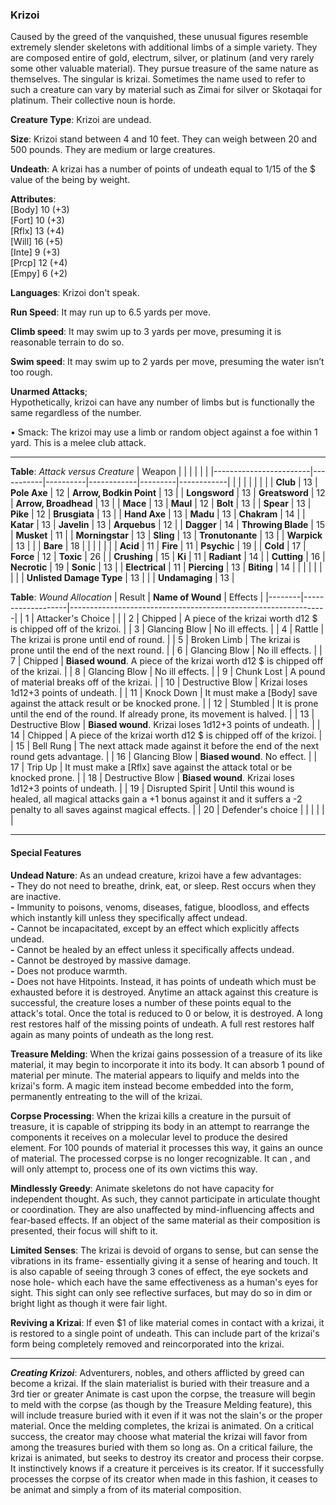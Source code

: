 ### Krizoi
Caused by the greed of the vanquished, these unusual figures resemble extremely slender skeletons with additional limbs of a simple variety. They are composed entire of gold, electrum, silver, or platinum (and very rarely some other valuable material). They pursue treasure of the same nature as themselves. The singular is krizai. Sometimes the name used to refer to such a creature can vary by material such as Zimai for silver or Skotaqai for platinum. Their collective noun is horde.

**Creature Type**: Krizoi are undead.

**Size**: Krizoi stand between 4 and 10 feet. They can weigh between 20 and 500 pounds. They are medium or large creatures.

**Undeath**: A krizai has a number of points of undeath equal to 1/15 of the $ value of the being by weight.

**Attributes**:  
[Body] 10 (+3)  
[Fort] 10 (+3)  
[Rflx] 13 (+4)  
[Will] 16 (+5)  
[Inte] 9  (+3)  
[Prcp] 12 (+4)  
[Empy] 6 (+2)  

**Languages**: Krizoi don't speak.

**Run Speed**: It may run up to 6.5 yards per move.

**Climb speed**: It may swim up to 3 yards per move, presuming it is reasonable terrain to do so.

**Swim speed**: It may swim up to 2 yards per move, presuming the water isn’t too rough.

**Unarmed Attacks**;  
Hypothetically, krizoi can have any number of limbs but is functionally the same regardless of the number.

 • Smack: The krizoi may use a limb or random object against a foe within 1 yard. This is a melee club attack.

---------------------

**Table**: *Attack versus Creature*
| Weapon                 |          |            |         |            |         |
|------------------------|-----------|----------|------------|---------|------------|
|                            |        |                    |        |                            |       |
| **Club**                   | 13     | **Pole Axe**       | 12     | **Arrow, Bodkin Point**    | 13    |
| **Longsword**              | 13     | **Greatsword**     | 12     | **Arrow, Broadhead**       | 13    |
| **Mace**                   | 13     | **Maul**           | 12     | **Bolt**                   | 13    |
| **Spear**                  | 13     | **Pike**           | 12     | **Brusgiata**              | 13    |
| **Hand Axe**               | 13     | **Madu**           | 13     | **Chakram**                | 14    |
| **Katar**                  | 13     | **Javelin**        | 13     | **Arquebus**               | 12    |
| **Dagger**                 | 14     | **Throwing Blade** | 15     | **Musket**                 | 11    |
| **Morningstar**            | 13     | **Sling**          | 13     | **Tronutonante**           | 13    |
| **Warpick**                | 13     |                    |        | **Bare**                   | 18    |
|                            |        |                    |        |
| **Acid**                   | 11     | **Fire**           | 11     | **Psychic**                | 19    |
| **Cold**                   | 17     | **Force**          | 12     | **Toxic**                  | 26    |
| **Crushing**               | 15     | **Ki**             | 11     | **Radiant**                | 14    |
| **Cutting**                | 16     | **Necrotic**       | 19     | **Sonic**                  | 13    |
| **Electrical**             | 11     | **Piercing**       | 13     | **Biting**                 | 14    |
|                            |        |                    |        |                            |       |
| **Unlisted Damage Type**   | 13     |                    |        | **Undamaging**             | 13    |

**Table**: *Wound Allocation*
| Result | **Name of Wound** | Effects                                                        |
|--------|-------------------|----------------------------------------------------------------|
|   1    | Attacker's Choice |                                                                |
|   2    | Chipped           | A piece of the krizai worth d12 $ is chipped off of the krizoi.     |
|   3    | Glancing Blow     | No ill effects. |
|   4    | Rattle            | The krizai is prone until end of round. |
|   5    | Broken Limb       | The krizai is prone until the end of the next round. |
|   6    | Glancing Blow     | No ill effects. |
|   7    | Chipped           | **Biased wound**. A piece of the krizai worth d12 $ is chipped off of the krizai. |
|   8    | Glancing Blow     | No ill effects.                                     |
|   9    | Chunk Lost        | A pound of material breaks off of the krizai. |
|   10   | Destructive Blow  | Krizai loses 1d12+3 points of undeath. |
|   11   | Knock Down        | It must make a [Body] save against the attack result or be knocked prone. |
|   12   | Stumbled          | It is prone until the end of the round. If already prone, its movement is halved. |
|   13   | Destructive Blow  | **Biased wound**. Krizai loses 1d12+3 points of undeath. |
|   14   | Chipped           | A piece of the krizai worth d12 $ is chipped off of the krizoi.     |
|   15   | Bell Rung         | The next attack made against it before the end of the next round gets advantage.  |
|   16   | Glancing Blow     | **Biased wound**. No effect. |
|   17   | Trip Up           | It must make a [Rflx] save against the attack total or be knocked prone.                                  |
|   18   | Destructive Blow  | **Biased wound**. Krizai loses 1d12+3 points of undeath. |
|   19   | Disrupted Spirit  | Until this wound is healed, all magical attacks gain a +1 bonus against it and it suffers a -2 penalty to all saves against magical effects. |
|   20   | Defender's choice |                                   |
|        |                                                |                                   |

---------------------

#### Special Features

**Undead Nature**: As an undead creature, krizoi have a few advantages:  
**-** They do not need to breathe, drink, eat, or sleep. Rest occurs when they are inactive.  
**-** Immunity to poisons, venoms, diseases, fatigue, bloodloss, and effects which instantly kill unless they specifically affect undead.  
**-** Cannot be incapacitated, except by an effect which explicitly affects undead.  
**-** Cannot be healed by an effect unless it specifically affects undead.  
**-** Cannot be destroyed by massive damage.  
**-** Does not produce warmth.  
**-** Does not have Hitpoints. Instead, it has points of undeath which must be exhausted before it is destroyed. Anytime an attack against this creature is successful, the creature loses a number of these points equal to the attack's total. Once the total is reduced to 0 or below, it is destroyed. A long rest restores half of the missing points of undeath. A full rest restores half again as many points of undeath as the long rest.

**Treasure Melding**: When the krizai gains possession of a treasure of its like material, it may begin to incorporate it into its body. It can absorb 1 pound of material per minute. The material appears to liquify and melds into the krizai's form. A magic item instead become embedded into the form, permanently entreating to the will of the krizai.

**Corpse Processing**: When the krizai kills a creature in the pursuit of treasure, it is capable of stripping its body in an attempt to rearrange the components it receives on a molecular level to produce the desired element. For 100 pounds of material it processes this way, it gains an ounce of material. The processed corpse is no longer recognizable. It can , and will only attempt to, process one of its own victims this way.

**Mindlessly Greedy**: Animate skeletons do not have capacity for independent thought. As such, they cannot participate in articulate thought or coordination. They are also unaffected by mind-influencing affects and fear-based effects. If an object of the same material as their composition is presented, their focus will shift to it.

**Limited Senses**: The krizai is devoid of organs to sense, but can sense the vibrations in its frame- essentially giving it a sense of hearing and touch. It is also capable of seeing through 3 cones of effect, the eye sockets and nose hole- which each have the same effectiveness as a human's eyes for sight. This sight can only see reflective surfaces, but may do so in dim or bright light as though it were fair light.

**Reviving a Krizai**: If even $1 of like material comes in contact with a krizai, it is restored to a single point of undeath. This can include part of the krizai's form being completely removed and reincorporated into the krizai.

-----

***Creating Krizoi***: Adventurers, nobles, and others afflicted by greed can become a krizai. If the slain materialist is buried with their treasure and a 3rd tier or greater Animate is cast upon the corpse, the treasure will begin to meld with the corpse (as though by the Treasure Melding feature), this will include treasure buried with it even if it was not the slain's or the proper material. Once the melding completes, the krizai is animated. On a critical success, the creator may choose what material the krizai will favor from among the treasures buried with them so long as. On a critical failure, the krizai is animated, but seeks to destroy its creator and process their corpse. It instinctively knows if a creature it perceives is its creator. If it successfully processes the corpse of its creator when made in this fashion, it ceases to be animat and simply a from of its material composition.
